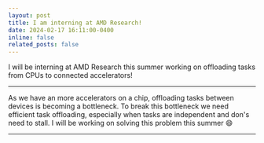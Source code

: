 ```yaml
---
layout: post
title: I am interning at AMD Research!
date: 2024-02-17 16:11:00-0400
inline: false
related_posts: false
---
```


I will be interning at AMD Research this summer working on offloading tasks from CPUs to connected accelerators!

***


As we have an more accelerators on a chip, offloading tasks between devices is becoming a bottleneck. To break this bottleneck we need efficient task offloading, especially when tasks are independent and don's need to stall. I will be working on solving this problem this summer :smile:



***



